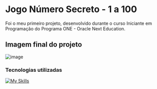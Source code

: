 # Jogo Número Secreto - 1 a 100

Foi o meu primeiro projeto, desenvolvido durante o curso Iniciante em Programação do Programa ONE - Oracle Next Education.

## Imagem final do projeto

![image](https://github.com/miguelfmds/jogo-numeroSecreto/assets/157380435/5af8e0b0-83df-4dc5-93f3-a38f2ba31e4f)


### Tecnologias utilizadas

[![My Skills](https://skillicons.dev/icons?i=js)](https://skillicons.dev)
